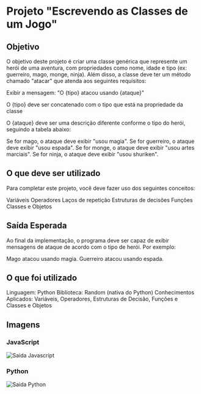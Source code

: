 # Projeto "Escrevendo as Classes de um Jogo"

## Objetivo
O objetivo deste projeto é criar uma classe genérica que represente um herói de uma aventura, com propriedades como nome, idade e tipo (ex: guerreiro, mago, monge, ninja). Além disso, a classe deve ter um método chamado "atacar" que atenda aos seguintes requisitos:

Exibir a mensagem: "O {tipo} atacou usando {ataque}"

O {tipo} deve ser concatenado com o tipo que está na propriedade da classe

O {ataque} deve ser uma descrição diferente conforme o tipo do herói, seguindo a tabela abaixo:

Se for mago, o ataque deve exibir "usou magia".
Se for guerreiro, o ataque deve exibir "usou espada".
Se for monge, o ataque deve exibir "usou artes marciais".
Se for ninja, o ataque deve exibir "usou shuriken".

## O que deve ser utilizado
Para completar este projeto, você deve fazer uso dos seguintes conceitos:

Variáveis
Operadores
Laços de repetição
Estruturas de decisões
Funções
Classes e Objetos

## Saída Esperada
Ao final da implementação, o programa deve ser capaz de exibir mensagens de ataque de acordo com o tipo de herói. Por exemplo:

Mago atacou usando magia.
Guerreiro atacou usando espada.

## O que foi utilizado
Linguagem: Python
Biblioteca: Random (nativa do Python)
Conhecimentos Aplicados: Variáveis, Operadores, Estruturas de Decisão, Funções  e Classes e Objetos

## Imagens
### JavaScript
![Saida Javascript](https://files.catbox.moe/0gswyp.png)

### Python
![Saida Python](https://files.catbox.moe/trw5vl.png)